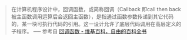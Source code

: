 > 在计算机程序设计中，回调函数，或简称回调（Callback 即call then back 被主函数调用运算后会返回主函数），是指通过函数参数传递到其它代码的，某一块可执行代码的引用。这一设计允许了底层代码调用在高层定义的子程序。
> ── 参考自 [回调函数 - 维基百科，自由的百科全书](https://zh.wikipedia.org/wiki/%E5%9B%9E%E8%B0%83%E5%87%BD%E6%95%B0)